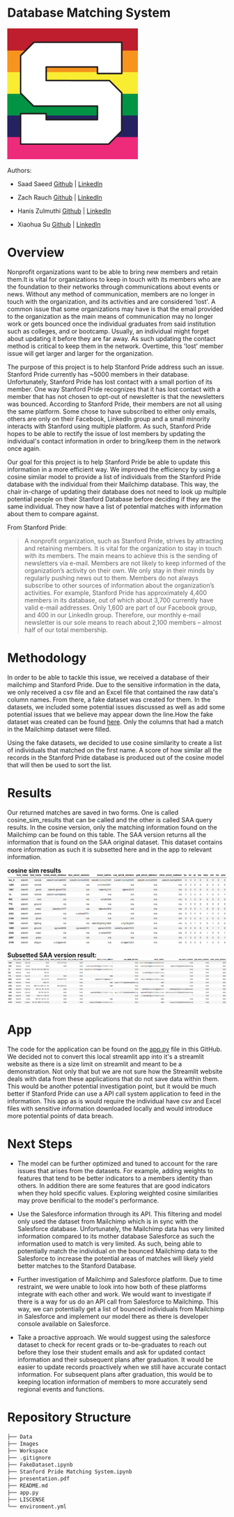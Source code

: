 # Database Matching System

<div>
<img src="./Images/cropped-Stanford_Pride-S@2x.png" width="300" height = "300" />
</div>

Authors: 

- Saad Saeed [Github](https://github.com/ssaeed85) | [LinkedIn](https://www.linkedin.com/in/saadsaeed85/)
- Zach Rauch [Github](https://github.com/ZachRauch) | [LinkedIn](https://www.linkedin.com/in/zach-rauch/)
- Hanis Zulmuthi [Github](https://github.com/hanis-z) | [LinkedIn](https://www.linkedin.com/in/hanis-zulmuthi/)

- Xiaohua Su [Github](https://github.com/xiaohua-su) | [LinkedIn](https://www.linkedin.com/in/xiaohua-su/)
# Overview
Nonprofit organizations want to be able to bring new members and retain them.It is vital for organizations to keep in touch with its members who are the foundation to their networks through communications about events or news. Without any method of communication, members are
no longer in touch with the organization, and its activities and are considered 'lost'. A common issue that some organizations may have is that the email provided to the organization as the main means of communication may no longer work or gets bounced once the individual graduates from said institution such as colleges, and or bootcamp. Usually, an individual might forget about updating it before they are far away. As such updating the contact method is critical to keep them in the network. Overtime, this 'lost' member issue will get larger and larger for the organization.

The purpose of this project is to help Stanford Pride address such an issue. Stanford Pride currently has ~5000 members in their database. Unfortunately, Stanford Pride has lost contact with a small portion of its member. One way Stanford Pride recognizes that it has lost contact with a member that has not chosen to opt-out of newsletter is that the newsletters was bounced. According to Stanford Pride, their members are not all using the same platform. Some chose to have subscribed to either only emails, others are only on their Facebook, LinkedIn group and a small minority
interacts with Stanford using multiple platform. As such, Stanford Pride hopes to be able to rectify the issue of lost members by
updating the individual's contact information in order to bring/keep them in the network once again.

Our goal for this project is to help Stanford Pride be able to update this information in a more efficient way. We improved the efficiency by using a cosine similar model to provide a list of individuals from the Stanford Pride database with the individual from their Mailchimp database. This way, the chair in-charge of updating their database does not need to look up multiple potential people on their Stanford Database before deciding if they are the same individual. They now have a list of potential matches with information about them to compare against.

From Stanford Pride:
> A nonprofit organization, such as Stanford Pride, strives by attracting and retaining members.
> It is vital for the organization to stay in touch with its members.
> The main means to achieve this is the sending of newsletters via e-mail.
> Members are not likely to keep informed of the organization’s activity on their own. We only stay in their minds by regularly pushing news out to them.
Members do not always subscribe to other sources of information about the organization’s activities.
> For example, Stanford Pride has approximately 4,400 members in its database, out of which about 3,700 currently have valid e-mail addresses.
> Only 1,600 are part of our Facebook group, and 400 in our LinkedIn group.
> Therefore, our monthly e-mail newsletter is our sole means to reach about 2,100 members – almost half of our total membership.

# Methodology
In order to be able to tackle this issue, we received a database of their mailchimp and Stanford Pride.
Due to the sensitive information in the data, we only received a csv file and an Excel file that contained
the raw data's column names. From there, a fake dataset was created for them. In the datasets, we included some potential issues discussed as well as add some potential issues that we believe may appear down the line.How the fake dataset was created can be found [here](https://github.com/ssaeed85/Equalithon-team6/blob/main/FakeDataset.ipynb). Only the columns that had a match in the Mailchimp dataset were filled.

Using the fake datasets, we decided to use cosine similarity to create a list of individuals that matched on the first name. A score of how similar all the records in the Stanford Pride database is produced out of the cosine model that will then be used to sort the list.
# Results
Our returned matches are saved in two forms. One is called cosine_sim_results that can be called and the other is
called SAA query results.
In the cosine version, only the matching information found on the Mailchimp can be found on this table. The SAA version
returns all the information that is found on the SAA original dataset. This dataset contains more information as such it
is subsetted here and in the app to relevant information.


**cosine sim results**
![Img](./Images/cosine_sim_result.png)

**Subsetted SAA version result:**
![Img](./Images/mytable.png)

# App
The code for the application can be found on the [app.py](./app.py) file in this GitHub. We decided not to convert this local streamlit app into it's a streamlit website as there is a size limit on streamlit and meant to be a demonstration. Not only that but we are not sure how the Streamlit website deals with data from these applications that do not save data within them. This would be another potential investigation point, but it would be much better if Stanford Pride can use a API call system application to feed in the information. This app as is would require the individual have csv and Excel files with sensitive information downloaded locally and would introduce more potential points of data breach.

# Next Steps
- The model can be further optimized and tuned to account for the rare issues that arises from the datasets. For example, adding weights to features that tend to be better indicators to a members identity than others. In addition there are some features that are good indicators when they hold specific values. Exploring weighted cosine similarities may prove benificial to the model's performance.


- Use the Salesforce information through its API. This filtering and model only used the dataset from Mailchimp which is in sync with the Salesforce database. Unfortunately, the Mailchimp data has very limited information compared to its mother database Salesforce as such the information used to match is very limited. As such, being able to potentially match the individual on the bounced Mailchimp data to the Salesforce to increase the potential areas of matches will likely yield better matches to the Stanford Database.


- Further investigation of Mailchimp and Salesforce platform. Due to time restraint, we were unable to look into how both of these platforms integrate with each other and work. We would want to investigate if there is a way for us do an API call from Salesforce to Mailchimp. This way, we can potentially get a list of bounced individuals from Mailchimp in Salesforce and implement our model there as there is developer console available on Salesforce.


- Take a proactive approach. We would suggest using the salesforce dataset to check for recent grads or to-be-graduates to reach out before they lose their student emails and ask for updated contact information and their subsequent plans after graduation. It would be easier to update records proactively when we still have accurate contact information. For subsequent plans after graduation, this would be to keeping location information of members to more accurately send regional events and functions.
# Repository Structure
```
├── Data
├── Images
├── Workspace
├── .gitignore
├── FakeDataset.ipynb
├── Stanford Pride Matching System.ipynb
├── presentation.pdf
├── README.md
├── app.py
├── LISCENSE
└── environment.yml


```
